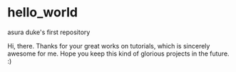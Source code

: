 # hello_world
asura duke's first repository

Hi, there.
Thanks for your great works on tutorials, which is sincerely awesome for me.
Hope you keep this kind of glorious projects in the future.
:)
